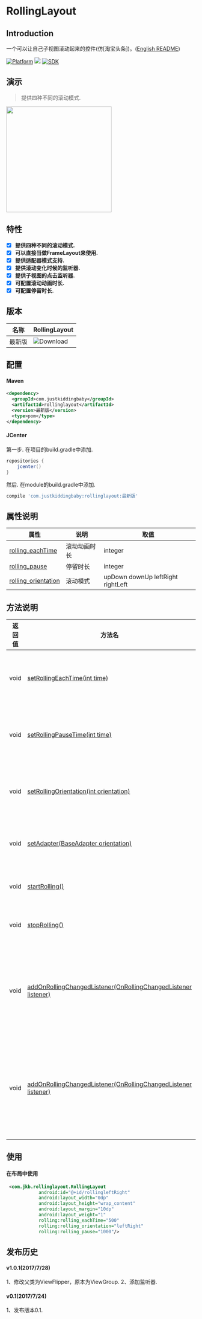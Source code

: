 # RollingLayout
## Introduction
一个可以让自己子视图滚动起来的控件(仿[淘宝头条])。([English README](README.md))

[![Platform](https://img.shields.io/badge/platform-android-green.svg)](http://developer.android.com/index.html)
<img src="https://img.shields.io/badge/license-Apache 2.0-green.svg?style=flat">
[![SDK](https://img.shields.io/badge/API-12%2B-green.svg?style=flat)](https://android-arsenal.com/api?level=11)

## 演示
>提供四种不同的滚动模式.
<img src="/gif/demo.gif" width="280px"/>

## 特性
- [x] **提供四种不同的滚动模式.**
- [x] **可以直接当做FrameLayout来使用.**
- [x] **提供适配器模式支持.**
- [x] **提供滚动变化时候的监听器.**
- [x] **提供子视图的点击监听器.**
- [x] **可配置滚动动画时长.**
- [x] **可配置停留时长.**

## 版本
|名称|RollingLayout|
|---|---|
|最新版|![Download](https://api.bintray.com/packages/jkb/maven/rollinglayout/images/download.svg)|

## 配置
#### Maven
```xml
<dependency>
  <groupId>com.justkiddingbaby</groupId>
  <artifactId>rollinglayout</artifactId>
  <version>最新版</version>
  <type>pom</type>
</dependency>
```
#### JCenter
第一步. 在项目的build.gradle中添加.
```gradle
repositories {
    jcenter()
}
```
然后. 在module的build.gradle中添加.
```gradle
compile 'com.justkiddingbaby:rollinglayout:最新版'
```
## 属性说明
|属性|说明|取值|
|---|---|---|
|[rolling_eachTime](/library/src/main/res/values/attrs.xml)|滚动动画时长|integer|
|[rolling_pause](/library/src/main/res/values/attrs.xml)|停留时长|integer|
|[rolling_orientation](/library/src/main/res/values/attrs.xml)|滚动模式|upDown downUp leftRight rightLeft|

## 方法说明
|返回值|方法名|说明|
|---|---|---|
|void|[setRollingEachTime(int time)](/library/src/main/java/com/jkb/rollinglayout/RollingLayoutAction.java)|设置动画时长|
|void|[setRollingPauseTime(int time)](/library/src/main/java/com/jkb/rollinglayout/RollingLayoutAction.java)|设置停留时长|
|void|[setRollingOrientation(int orientation)](/library/src/main/java/com/jkb/rollinglayout/RollingLayoutAction.java)|设置滚动模式|
|void|[setAdapter(BaseAdapter orientation)](/library/src/main/java/com/jkb/rollinglayout/RollingLayoutAction.java)|设置适配器|
|void|[startRolling()](/library/src/main/java/com/jkb/rollinglayout/RollingLayoutAction.java)|开始滚动|
|void|[stopRolling()](/library/src/main/java/com/jkb/rollinglayout/RollingLayoutAction.java)|停止滚动|
|void|[addOnRollingChangedListener(OnRollingChangedListener listener)](/library/src/main/java/com/jkb/rollinglayout/RollingLayoutAction.java)|添加滚动时候的监听器|
|void|[addOnRollingChangedListener(OnRollingChangedListener listener)](/library/src/main/java/com/jkb/rollinglayout/RollingLayoutAction.java)|添加子视图的点击监听器|

## 使用
#### 在布局中使用
```xml
 <com.jkb.rollinglayout.RollingLayout
            android:id="@+id/rollingleftRight"
            android:layout_width="0dp"
            android:layout_height="wrap_content"
            android:layout_margin="10dp"
            android:layout_weight="1"
            rolling:rolling_eachTime="500"
            rolling:rolling_orientation="leftRight"
            rolling:rolling_pause="1000"/>
```

## 发布历史
#### v1.0.1(2017/7/28)
1、修改父类为ViewFlipper，原本为ViewGroup.
2、添加监听器.
#### v0.1(2017/7/24)
1、发布版本0.1.
